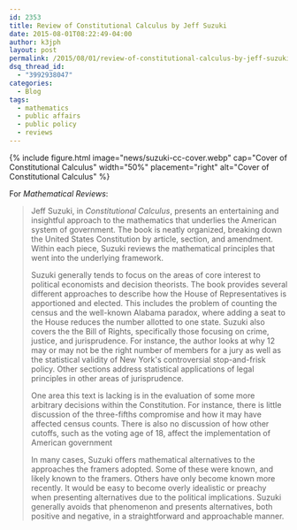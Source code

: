 ```yaml
---
id: 2353
title: Review of Constitutional Calculus by Jeff Suzuki
date: 2015-08-01T08:22:49-04:00
author: k3jph
layout: post
permalink: /2015/08/01/review-of-constitutional-calculus-by-jeff-suzuki/
dsq_thread_id:
  - "3992938047"
categories:
  - Blog
tags:
  - mathematics
  - public affairs
  - public policy
  - reviews
---
```


{% include figure.html image="news/suzuki-cc-cover.webp"
   cap="Cover of Constitutional Calculus" width="50%" placement="right"
   alt="Cover of Constitutional Calculus" %}

For _Mathematical Reviews_:

> Jeff Suzuki, in _Constitutional Calculus_, presents an entertaining and insightful approach to the mathematics that underlies the American system of government.  The book is neatly organized, breaking down the United States Constitution by article, section, and amendment.  Within each piece, Suzuki reviews the mathematical principles that went into the underlying framework.  
>
> Suzuki generally tends to focus on the areas of core interest to political economists and decision theorists.  The book provides several different approaches to describe how the House of Representatives is apportioned and elected.  This includes the problem of counting the census and the well-known Alabama paradox, where adding a seat to the House reduces the number allotted to one state.  Suzuki also covers the the Bill of Rights, specifically those focusing on crime, justice, and jurisprudence.  For instance, the author looks at why 12 may or may not be the right number of members for a jury as well as the statistical validity of New York's controversial stop-and-frisk policy.  Other sections address statistical applications of legal principles in other areas of jurisprudence.  
>
> One area this text is lacking is in the evaluation of some more arbitrary decisions within the Constitution.  For instance, there is little discussion of the three-fifths compromise and how it may have affected census counts.  There is also no discussion of how other cutoffs, such as the voting age of 18, affect the implementation of American government 
>
> In many cases, Suzuki offers mathematical alternatives to the approaches the framers adopted.  Some of these were known, and likely known to the framers.  Others have only become known more recently.  It would be easy to become overly idealistic or preachy when presenting alternatives due to the political implications.  Suzuki generally avoids that phenomenon and presents alternatives, both positive and negative, in a straightforward and approachable manner.  
